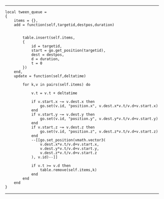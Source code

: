 ***
    local tween_queue = 
    {
        items = {},
        add = function(self,targetid,destpos,duration)
            
            
            table.insert(self.items,
            {
                id = targetid,
                start = go.get_position(targetid),
                dest = destpos,
                d = duration,
                t = 0
            })
        end,
        update = function(self,deltatime)
            
            for k,v in pairs(self.items) do
                
                v.t = v.t + deltatime
            
                if v.start.x ~= v.dest.x then
                    go.set(v.id, "position.x", v.dest.x*v.t/v.d+v.start.x)
                end
                if v.start.y ~= v.dest.y then
                    go.set(v.id, "position.y", v.dest.y*v.t/v.d+v.start.y)
                end
                if v.start.z ~= v.dest.z then
                    go.set(v.id, "position.z", v.dest.z*v.t/v.d+v.start.z)
                end
                --[[go.set_position(vmath.vector3(
                    v.dest.x*v.t/v.d+v.start.x,
                    v.dest.y*v.t/v.d+v.start.y,
                    v.dest.z*v.t/v.d+v.start.z
                ), v.id)--]]
                
                if v.t >= v.d then
                    table.remove(self.items,k)
                end
            end
        end
    }
***